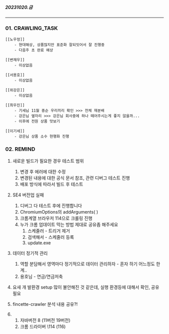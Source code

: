 ##### 20231020.금

---

### 01. CRAWLING_TASK
	
	[[노우정]]
		- 현대해상, 상품많지만 표준화 잘되잇어서 잘 진행중
		- 다음주 초 완료 예상
	
	[[변재우]]
		- 이상없음
		
	[[서용호]]
		- 이상없음
		
	[[위강은]]
		- 이상없음
		
	[[최우진]] 
		- 기세님 11월 중순 우리끼리 확인 >>> 전체 재분배 
		- 강은님 옆자리 >>> 강은님 회사중에 하나 떼어주시는게 좋지 않을까...
		- 이후에 전원 상품 맛보기
		
	[[이기세]]
		- 강은님 상품 소수 현행화 진행

### 02. REMIND

1. 새로운 빌드가 필요한 경우 테스트 범위
	1. 변경 후 에러에 대한 수정 
	2. 변경된 내용에 대한 공식 문서 참조, 관련 디버그 테스트 진행
	3. 배포 방식에 따라서 빌드 후 테스트

2.  SE4 버전업 실패
	1. 디버그 다 테스트 후에 진행합니다 
	2. ChromiumOptions의 addArguments( )
	3. 크롬계열 브라우저 114으로 크롤링 진행
	4. 누가 크롬 업데이트 막는 방법 제대로 공유좀 해주세요
		1. 스케줄러 - 트리거 제거
		2. 검색해서 - 스케줄러 등록
		3. update.exe

4. 데이터 정기적 관리 
	1. 역할 분담해서 영역마다 정기적으로 데이터 관리하자 - 혼자 하기 어느정도 한계..
	2. 용호님 - 연금/연금저축

5. 요새 개 발환경 setup 많이 불안해진 것 같은데, 실행 환경등에 대해서 확인, 공유 필요

6. fincette-crawler 분석 내용 공유?!

7. 
	1. 자바버전 8 (11버전 19버전)
	2. 크롬 드라이버 \114 (116) 